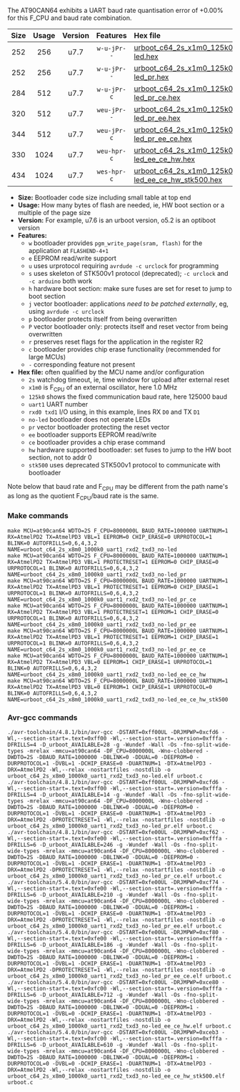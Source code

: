 The AT90CAN64 exhibits a UART baud rate quantisation error of +0.00% for this F_CPU and baud rate combination.

|Size|Usage|Version|Features|Hex file|
|:-:|:-:|:-:|:-:|:--|
|252|256|u7.7|`w-u-jPr--`|[urboot_c64_2s_x1m0_125k0_uart1_rxd2_txd3_no-led.hex](https://raw.githubusercontent.com/stefanrueger/urboot.hex/main/mcus/at90can64/watchdog_2_s/external_oscillator/%2B1m000000_hz/%2B125k0_baud/uart1_rxd2_txd3/no-led/urboot_c64_2s_x1m0_125k0_uart1_rxd2_txd3_no-led.hex)|
|252|256|u7.7|`w-u-jPr--`|[urboot_c64_2s_x1m0_125k0_uart1_rxd2_txd3_no-led_pr.hex](https://raw.githubusercontent.com/stefanrueger/urboot.hex/main/mcus/at90can64/watchdog_2_s/external_oscillator/%2B1m000000_hz/%2B125k0_baud/uart1_rxd2_txd3/no-led/urboot_c64_2s_x1m0_125k0_uart1_rxd2_txd3_no-led_pr.hex)|
|284|512|u7.7|`w-u-jPr-c`|[urboot_c64_2s_x1m0_125k0_uart1_rxd2_txd3_no-led_pr_ce.hex](https://raw.githubusercontent.com/stefanrueger/urboot.hex/main/mcus/at90can64/watchdog_2_s/external_oscillator/%2B1m000000_hz/%2B125k0_baud/uart1_rxd2_txd3/no-led/urboot_c64_2s_x1m0_125k0_uart1_rxd2_txd3_no-led_pr_ce.hex)|
|320|512|u7.7|`weu-jPr--`|[urboot_c64_2s_x1m0_125k0_uart1_rxd2_txd3_no-led_pr_ee.hex](https://raw.githubusercontent.com/stefanrueger/urboot.hex/main/mcus/at90can64/watchdog_2_s/external_oscillator/%2B1m000000_hz/%2B125k0_baud/uart1_rxd2_txd3/no-led/urboot_c64_2s_x1m0_125k0_uart1_rxd2_txd3_no-led_pr_ee.hex)|
|344|512|u7.7|`weu-jPr-c`|[urboot_c64_2s_x1m0_125k0_uart1_rxd2_txd3_no-led_pr_ee_ce.hex](https://raw.githubusercontent.com/stefanrueger/urboot.hex/main/mcus/at90can64/watchdog_2_s/external_oscillator/%2B1m000000_hz/%2B125k0_baud/uart1_rxd2_txd3/no-led/urboot_c64_2s_x1m0_125k0_uart1_rxd2_txd3_no-led_pr_ee_ce.hex)|
|330|1024|u7.7|`weu-hpr-c`|[urboot_c64_2s_x1m0_125k0_uart1_rxd2_txd3_no-led_ee_ce_hw.hex](https://raw.githubusercontent.com/stefanrueger/urboot.hex/main/mcus/at90can64/watchdog_2_s/external_oscillator/%2B1m000000_hz/%2B125k0_baud/uart1_rxd2_txd3/no-led/urboot_c64_2s_x1m0_125k0_uart1_rxd2_txd3_no-led_ee_ce_hw.hex)|
|434|1024|u7.7|`wes-hpr-c`|[urboot_c64_2s_x1m0_125k0_uart1_rxd2_txd3_no-led_ee_ce_hw_stk500.hex](https://raw.githubusercontent.com/stefanrueger/urboot.hex/main/mcus/at90can64/watchdog_2_s/external_oscillator/%2B1m000000_hz/%2B125k0_baud/uart1_rxd2_txd3/no-led/urboot_c64_2s_x1m0_125k0_uart1_rxd2_txd3_no-led_ee_ce_hw_stk500.hex)|

- **Size:** Bootloader code size including small table at top end
- **Usage:** How many bytes of flash are needed, ie, HW boot section or a multiple of the page size
- **Version:** For example, u7.6 is an urboot version, o5.2 is an optiboot version
- **Features:**
  + `w` bootloader provides `pgm_write_page(sram, flash)` for the application at `FLASHEND-4+1`
  + `e` EEPROM read/write support
  + `u` uses urprotocol requiring `avrdude -c urclock` for programming
  + `s` uses skeleton of STK500v1 protocol (deprecated); `-c urclock` and `-c arduino` both work
  + `h` hardware boot section: make sure fuses are set for reset to jump to boot section
  + `j` vector bootloader: applications *need to be patched externally*, eg, using `avrdude -c urclock`
  + `p` bootloader protects itself from being overwritten
  + `P` vector bootloader only: protects itself and reset vector from being overwritten
  + `r` preserves reset flags for the application in the register R2
  + `c` bootloader provides chip erase functionality (recommended for large MCUs)
  + `-` corresponding feature not present
- **Hex file:** often qualified by the MCU name and/or configuration
  + `2s` watchdog timeout, ie, time window for upload after external reset
  + `x1m0` is F<sub>CPU</sub> of an external oscillator, here 1.0 MHz
  + `125k0` shows the fixed communication baud rate, here 125000 baud
  + `uart1` UART number
  + `rxd0 txd1` I/O using, in this example, lines RX `D0` and TX `D1`
  + `no-led` bootloader does not operate LEDs
  + `pr` vector bootloader protecting the reset vector
  + `ee` bootloader supports EEPROM read/write
  + `ce` bootloader provides a chip erase command
  + `hw` hardware supported bootloader: set fuses to jump to the HW boot section, not to addr 0
  + `stk500` uses deprecated STK500v1 protocol to communicate with bootloader


Note below that baud rate and F<sub>CPU</sub> may be different from the path name's as long as the quotient F<sub>CPU</sub>/baud rate is the same.

### Make commands
```
make MCU=at90can64 WDTO=2S F_CPU=8000000L BAUD_RATE=1000000 UARTNUM=1 RX=AtmelPD2 TX=AtmelPD3 VBL=1 EEPROM=0 CHIP_ERASE=0 URPROTOCOL=1 BLINK=0 AUTOFRILLS=0,6,4,3,2 NAME=urboot_c64_2s_x8m0_1000k0_uart1_rxd2_txd3_no-led
make MCU=at90can64 WDTO=2S F_CPU=8000000L BAUD_RATE=1000000 UARTNUM=1 RX=AtmelPD2 TX=AtmelPD3 VBL=1 PROTECTRESET=1 EEPROM=0 CHIP_ERASE=0 URPROTOCOL=1 BLINK=0 AUTOFRILLS=0,6,4,3,2 NAME=urboot_c64_2s_x8m0_1000k0_uart1_rxd2_txd3_no-led_pr
make MCU=at90can64 WDTO=2S F_CPU=8000000L BAUD_RATE=1000000 UARTNUM=1 RX=AtmelPD2 TX=AtmelPD3 VBL=1 PROTECTRESET=1 EEPROM=0 CHIP_ERASE=1 URPROTOCOL=1 BLINK=0 AUTOFRILLS=0,6,4,3,2 NAME=urboot_c64_2s_x8m0_1000k0_uart1_rxd2_txd3_no-led_pr_ce
make MCU=at90can64 WDTO=2S F_CPU=8000000L BAUD_RATE=1000000 UARTNUM=1 RX=AtmelPD2 TX=AtmelPD3 VBL=1 PROTECTRESET=1 EEPROM=1 CHIP_ERASE=0 URPROTOCOL=1 BLINK=0 AUTOFRILLS=0,6,4,3,2 NAME=urboot_c64_2s_x8m0_1000k0_uart1_rxd2_txd3_no-led_pr_ee
make MCU=at90can64 WDTO=2S F_CPU=8000000L BAUD_RATE=1000000 UARTNUM=1 RX=AtmelPD2 TX=AtmelPD3 VBL=1 PROTECTRESET=1 EEPROM=1 CHIP_ERASE=1 URPROTOCOL=1 BLINK=0 AUTOFRILLS=0,6,4,3,2 NAME=urboot_c64_2s_x8m0_1000k0_uart1_rxd2_txd3_no-led_pr_ee_ce
make MCU=at90can64 WDTO=2S F_CPU=8000000L BAUD_RATE=1000000 UARTNUM=1 RX=AtmelPD2 TX=AtmelPD3 VBL=0 EEPROM=1 CHIP_ERASE=1 URPROTOCOL=1 BLINK=0 AUTOFRILLS=0,6,4,3,2 NAME=urboot_c64_2s_x8m0_1000k0_uart1_rxd2_txd3_no-led_ee_ce_hw
make MCU=at90can64 WDTO=2S F_CPU=8000000L BAUD_RATE=1000000 UARTNUM=1 RX=AtmelPD2 TX=AtmelPD3 VBL=0 EEPROM=1 CHIP_ERASE=1 URPROTOCOL=0 BLINK=0 AUTOFRILLS=0,6,4,3,2 NAME=urboot_c64_2s_x8m0_1000k0_uart1_rxd2_txd3_no-led_ee_ce_hw_stk500
```

### Avr-gcc commands
```
./avr-toolchain/4.8.1/bin/avr-gcc -DSTART=0xff00UL -DRJMPWP=0xcfd6 -Wl,--section-start=.text=0xff00 -Wl,--section-start=.version=0xfffa -DFRILLS=4 -D_urboot_AVAILABLE=28 -g -Wundef -Wall -Os -fno-split-wide-types -mrelax -mmcu=at90can64 -DF_CPU=8000000L -Wno-clobbered -DWDTO=2S -DBAUD_RATE=1000000 -DBLINK=0 -DDUAL=0 -DEEPROM=0 -DURPROTOCOL=1 -DVBL=1 -DCHIP_ERASE=0 -DUARTNUM=1 -DTX=AtmelPD3 -DRX=AtmelPD2 -Wl,--relax -nostartfiles -nostdlib -o urboot_c64_2s_x8m0_1000k0_uart1_rxd2_txd3_no-led.elf urboot.c
./avr-toolchain/4.8.1/bin/avr-gcc -DSTART=0xff00UL -DRJMPWP=0xcfd6 -Wl,--section-start=.text=0xff00 -Wl,--section-start=.version=0xfffa -DFRILLS=4 -D_urboot_AVAILABLE=14 -g -Wundef -Wall -Os -fno-split-wide-types -mrelax -mmcu=at90can64 -DF_CPU=8000000L -Wno-clobbered -DWDTO=2S -DBAUD_RATE=1000000 -DBLINK=0 -DDUAL=0 -DEEPROM=0 -DURPROTOCOL=1 -DVBL=1 -DCHIP_ERASE=0 -DUARTNUM=1 -DTX=AtmelPD3 -DRX=AtmelPD2 -DPROTECTRESET=1 -Wl,--relax -nostartfiles -nostdlib -o urboot_c64_2s_x8m0_1000k0_uart1_rxd2_txd3_no-led_pr.elf urboot.c
./avr-toolchain/4.8.1/bin/avr-gcc -DSTART=0xfe00UL -DRJMPWP=0xcf62 -Wl,--section-start=.text=0xfe00 -Wl,--section-start=.version=0xfffa -DFRILLS=6 -D_urboot_AVAILABLE=246 -g -Wundef -Wall -Os -fno-split-wide-types -mrelax -mmcu=at90can64 -DF_CPU=8000000L -Wno-clobbered -DWDTO=2S -DBAUD_RATE=1000000 -DBLINK=0 -DDUAL=0 -DEEPROM=0 -DURPROTOCOL=1 -DVBL=1 -DCHIP_ERASE=1 -DUARTNUM=1 -DTX=AtmelPD3 -DRX=AtmelPD2 -DPROTECTRESET=1 -Wl,--relax -nostartfiles -nostdlib -o urboot_c64_2s_x8m0_1000k0_uart1_rxd2_txd3_no-led_pr_ce.elf urboot.c
./avr-toolchain/5.4.0/bin/avr-gcc -DSTART=0xfe00UL -DRJMPWP=0xcf74 -Wl,--section-start=.text=0xfe00 -Wl,--section-start=.version=0xfffa -DFRILLS=6 -D_urboot_AVAILABLE=210 -g -Wundef -Wall -Os -fno-split-wide-types -mrelax -mmcu=at90can64 -DF_CPU=8000000L -Wno-clobbered -DWDTO=2S -DBAUD_RATE=1000000 -DBLINK=0 -DDUAL=0 -DEEPROM=1 -DURPROTOCOL=1 -DVBL=1 -DCHIP_ERASE=0 -DUARTNUM=1 -DTX=AtmelPD3 -DRX=AtmelPD2 -DPROTECTRESET=1 -Wl,--relax -nostartfiles -nostdlib -o urboot_c64_2s_x8m0_1000k0_uart1_rxd2_txd3_no-led_pr_ee.elf urboot.c
./avr-toolchain/5.4.0/bin/avr-gcc -DSTART=0xfe00UL -DRJMPWP=0xcf80 -Wl,--section-start=.text=0xfe00 -Wl,--section-start=.version=0xfffa -DFRILLS=6 -D_urboot_AVAILABLE=186 -g -Wundef -Wall -Os -fno-split-wide-types -mrelax -mmcu=at90can64 -DF_CPU=8000000L -Wno-clobbered -DWDTO=2S -DBAUD_RATE=1000000 -DBLINK=0 -DDUAL=0 -DEEPROM=1 -DURPROTOCOL=1 -DVBL=1 -DCHIP_ERASE=1 -DUARTNUM=1 -DTX=AtmelPD3 -DRX=AtmelPD2 -DPROTECTRESET=1 -Wl,--relax -nostartfiles -nostdlib -o urboot_c64_2s_x8m0_1000k0_uart1_rxd2_txd3_no-led_pr_ee_ce.elf urboot.c
./avr-toolchain/5.4.0/bin/avr-gcc -DSTART=0xfc00UL -DRJMPWP=0xce80 -Wl,--section-start=.text=0xfc00 -Wl,--section-start=.version=0xfffa -DFRILLS=6 -D_urboot_AVAILABLE=712 -g -Wundef -Wall -Os -fno-split-wide-types -mrelax -mmcu=at90can64 -DF_CPU=8000000L -Wno-clobbered -DWDTO=2S -DBAUD_RATE=1000000 -DBLINK=0 -DDUAL=0 -DEEPROM=1 -DURPROTOCOL=1 -DVBL=0 -DCHIP_ERASE=1 -DUARTNUM=1 -DTX=AtmelPD3 -DRX=AtmelPD2 -Wl,--relax -nostartfiles -nostdlib -o urboot_c64_2s_x8m0_1000k0_uart1_rxd2_txd3_no-led_ee_ce_hw.elf urboot.c
./avr-toolchain/5.4.0/bin/avr-gcc -DSTART=0xfc00UL -DRJMPWP=0xceb3 -Wl,--section-start=.text=0xfc00 -Wl,--section-start=.version=0xfffa -DFRILLS=6 -D_urboot_AVAILABLE=610 -g -Wundef -Wall -Os -fno-split-wide-types -mrelax -mmcu=at90can64 -DF_CPU=8000000L -Wno-clobbered -DWDTO=2S -DBAUD_RATE=1000000 -DBLINK=0 -DDUAL=0 -DEEPROM=1 -DURPROTOCOL=0 -DVBL=0 -DCHIP_ERASE=1 -DUARTNUM=1 -DTX=AtmelPD3 -DRX=AtmelPD2 -Wl,--relax -nostartfiles -nostdlib -o urboot_c64_2s_x8m0_1000k0_uart1_rxd2_txd3_no-led_ee_ce_hw_stk500.elf urboot.c
```

